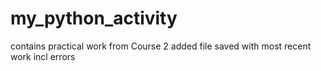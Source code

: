# my_python_activity
contains practical work from Course 2
added file saved with most recent work incl errors
